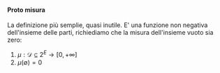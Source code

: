 #### Proto misura
La definizione più semplie, quasi inutile.  E' una funzione non negativa dell'insieme delle parti, richiediamo che la misura dell'insieme vuoto sia zero:

1. $\mu : \mathcal{D} \subseteq 2^E \to [0,+\infty]$ 
2. $\mu(\emptyset) = 0$

